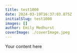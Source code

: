 ```yaml
---
title: test1000
date: 2024-03-19T16:37:03.875Z
initialSlug: test1000
images: []
author: Emily Medhurst
coverImage: ./coverImage.jpeg
---
```

Your content here
